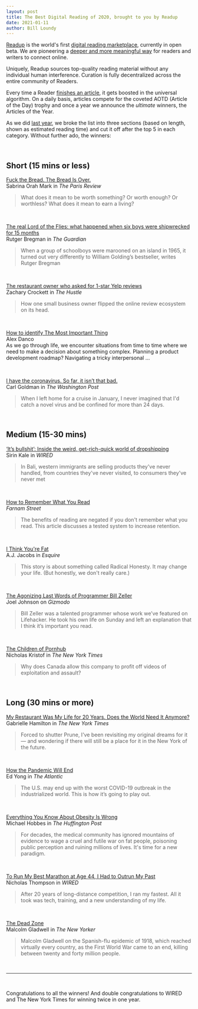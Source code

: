 ```yaml
---
layout: post
title: The Best Digital Reading of 2020, brought to you by Readup
date: 2021-01-11
author: Bill Loundy
---
```

[Readup](https://readup.com/) is the world's first [digital reading marketplace](https://blog.readup.com/2020/01/12/long-live-the-attention-economy.html), currently in open beta. We are pioneering a [deeper and more meaningful way](https://blog.readup.com/2020/03/22/corona2.html) for readers and writers to connect online.

Uniquely, Readup sources top-quality reading material without any individual human interference. Curation is fully decentralized across the entire community of Readers. 

Every time a Reader [finishes an article](https://blog.readup.com/2020/11/02/how-readup-knows-whether-or-not-youve-read-an-article.html), it gets boosted in the universal algorithm. On a daily basis, articles compete for the coveted AOTD (Article of the Day) trophy and once a year we announce the *ultimate* winners, the Articles of the Year.

As we did [last year](https://blog.readup.com/2019/12/29/readups-top-reads-of-2019.html), we broke the list into three sections (based on length, shown as estimated reading time) and cut it off after the top 5 in each category. Without further ado, the winners:

<br>

<h2>Short (15 mins or less) </h2>

[Fuck the Bread. The Bread Is Over.](https://readup.com/comments/the-paris-review/fuck-the-bread-the-bread-is-over)  
Sabrina Orah Mark in _The Paris Review_  
> What does it mean to be worth something? Or worth enough? Or worthless? What does it mean to earn a living? 

<br>

[The real Lord of the Flies: what happened when six boys were shipwrecked for 15 months](https://readup.com/comments/the-guardian/the-real-lord-of-the-flies-what-happened-when-six-boys-were-shipwrecked-for-15-m)  
Rutger Bregman in _The Guardian_  
> When a group of schoolboys were marooned on an island in 1965, it turned out very differently to William Golding’s bestseller, writes Rutger Bregman

<br>

[The restaurant owner who asked for 1-star Yelp reviews](https://readup.com/comments/the-hustle/the-restaurant-owner-who-asked-for-1-star-yelp-reviews)  
Zachary Crockett in _The Hustle_  
> How one small business owner flipped the online review ecosystem on its head.

<br>

[How to identify The Most Important Thing](https://readup.com/comments/alexdancocom/how-to-identify-the-most-important-thing)  
Alex Danco  
As we go through life, we encounter situations from time to time where we need to make a decision about something complex. Planning a product development roadmap? Navigating a tricky interpersonal ... 

<br>

[I have the coronavirus. So far, it isn’t that bad.](https://readup.com/comments/washingtonpost/i-have-the-coronavirus-so-far-it-isnt-that-bad)  
Carl Goldman in _The Washington Post_  
> When I left home for a cruise in January, I never imagined that I'd catch a novel virus and be confined for more than 24 days.

<br>

<h2>Medium (15-30 mins) </h2>

[‘It’s bullshit’: Inside the weird, get-rich-quick world of dropshipping](https://readup.com/comments/wired-uk/its-bullshit-inside-the-weird-get-rich-quick-world-of-dropshipping)  
Sirin Kale in _WIRED_  
> In Bali, western immigrants are selling products they've never handled, from countries they've never visited, to consumers they've never met

<br>

[How to Remember What You Read](https://readup.com/comments/fsblog/how-to-remember-what-you-read)  
_Farnam Street_  
> The benefits of reading are negated if you don't remember what you read. This article discusses a tested system to increase retention.

<br>

[I Think You're Fat](https://readup.com/comments/esquire/i-think-youre-fat)  
A.J. Jacobs in _Esquire_  
> This story is about something called Radical Honesty. It may change your life. (But honestly, we don't really care.)

<br>

[The Agonizing Last Words of Programmer Bill Zeller](https://readup.com/comments/gizmodocom/the-agonizing-last-words-of-programmer-bill-zeller)  
Joel Johnson on _Gizmodo_  
> Bill Zeller was a talented programmer whose work we’ve featured on Lifehacker. He took his own life on Sunday and left an explanation that I think it’s important you read.

<br>

[The Children of Pornhub](https://readup.com/comments/-the-new-york-times-company/the-children-of-pornhub)  
Nicholas Kristof in _The New York Times_  
> Why does Canada allow this company to profit off videos of exploitation and assault?

<br>

<h2>Long (30 mins or more)</h2>

[My Restaurant Was My Life for 20 Years. Does the World Need It Anymore?](https://readup.com/comments/-the-new-york-times-company/my-restaurant-was-my-life-for-20-years-does-the-world-need-it-anymore)  
Gabrielle Hamilton in _The New York Times_  
> Forced to shutter Prune, I’ve been revisiting my original dreams for it — and wondering if there will still be a place for it in the New York of the future.

<br>

[How the Pandemic Will End](https://readup.com/comments/the-atlantic/how-the-pandemic-will-end)  
Ed Yong in _The Atlantic_  
> The U.S. may end up with the worst COVID-19 outbreak in the industrialized world. This is how it’s going to play out.

<br>

[Everything You Know About Obesity Is Wrong](https://readup.com/comments/highline---huffpost/everything-you-know-about-obesity-is-wrong)  
Michael Hobbes in _The Huffington Post_  
> For decades, the medical community has ignored mountains of evidence to wage a cruel and futile war on fat people, poisoning public perception and ruining millions of lives. It's time for a new paradigm.

<br>

[To Run My Best Marathon at Age 44, I Had to Outrun My Past](https://readup.com/comments/wired/to-run-my-best-marathon-at-age-44-i-had-to-outrun-my-past)  
Nicholas Thompson in _WIRED_  
> After 20 years of long-distance competition, I ran my fastest. All it took was tech, training, and a new understanding of my life.

<br>

[The Dead Zone](https://readup.com/comments/the-new-yorker/the-dead-zone)  
Malcolm Gladwell in _The New Yorker_  
> Malcolm Gladwell on the Spanish-flu epidemic of 1918, which reached virtually every country, as the First World War came to an end, killing between twenty and forty million people.

<br>

*****

<br>

Congratulations to all the winners! And double congratulations to WIRED and The New York Times for winning twice in one year. 